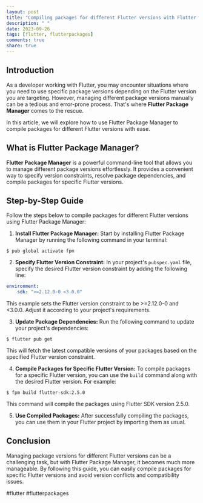 ```yaml
---
layout: post
title: "Compiling packages for different Flutter versions with Flutter Package Manager"
description: " "
date: 2023-09-26
tags: [flutter, flutterpackages]
comments: true
share: true
---
```


## Introduction

As a developer working with Flutter, you may encounter situations where you need to use specific package versions depending on the Flutter version you are targeting. However, managing different package versions manually can be a tedious and error-prone process. That's where **Flutter Package Manager** comes to the rescue. 

In this article, we will explore how to use Flutter Package Manager to compile packages for different Flutter versions with ease. 

## What is Flutter Package Manager?

**Flutter Package Manager** is a powerful command-line tool that allows you to manage different package versions effortlessly. It provides a convenient way to specify version constraints, resolve package dependencies, and compile packages for specific Flutter versions.

## Step-by-Step Guide

Follow the steps below to compile packages for different Flutter versions using Flutter Package Manager:

1. **Install Flutter Package Manager:** Start by installing Flutter Package Manager by running the following command in your terminal:

```shell
$ pub global activate fpm
```

2. **Specify Flutter Version Constraint:** In your project's `pubspec.yaml` file, specify the desired Flutter version constraint by adding the following line:

```yaml
environment:
    sdk: ">=2.12.0-0 <3.0.0"
```

This example sets the Flutter version constraint to be >=2.12.0-0 and <3.0.0. Adjust it according to your project's requirements.

3. **Update Package Dependencies:** Run the following command to update your project's dependencies:

```shell
$ flutter pub get
```

This will fetch the latest compatible versions of your packages based on the specified Flutter version constraint.

4. **Compile Packages for Specific Flutter Version:** To compile packages for a specific Flutter version, you can use the `build` command along with the desired Flutter version. For example:

```shell
$ fpm build flutter-sdk:2.5.0
```

This command will compile the packages using Flutter SDK version 2.5.0.

5. **Use Compiled Packages:** After successfully compiling the packages, you can use them in your Flutter project by importing them as usual.

## Conclusion

Managing package versions for different Flutter versions can be a challenging task, but with Flutter Package Manager, it becomes much more manageable. By following this guide, you can easily compile packages for specific Flutter versions and avoid version conflicts and compatibility issues.

#flutter #flutterpackages